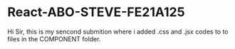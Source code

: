 # React-ABO-STEVE-FE21A125
Hi Sir, this is my sencond submition where i added .css and .jsx codes to to files in the COMPONENT folder.

